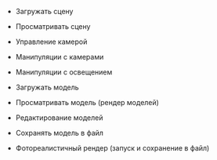 * Загружать сцену
* Просматривать сцену

* Управление камерой
* Манипуляции с камерами

* Манипуляции с освещением

* Загружать модель
* Просматривать модель (рендер моделей)
* Редактирование моделей
* Сохранять модель в файл

* Фотореалистичный рендер (запуск и сохранение в файл)

